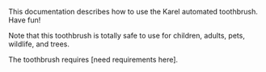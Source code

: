 This documentation describes how to use the Karel automated toothbrush. Have fun!

Note that this toothbrush is totally safe to use for children, adults, pets, wildlife, and trees.

The toothbrush requires [need requirements here].